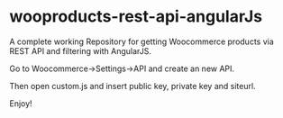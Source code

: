 # wooproducts-rest-api-angularJs
A complete working Repository for getting Woocommerce products via REST API and filtering with AngularJS.

Go to Woocommerce->Settings->API and create an new API.

Then open custom.js and insert public key, private key and siteurl.

Enjoy!

